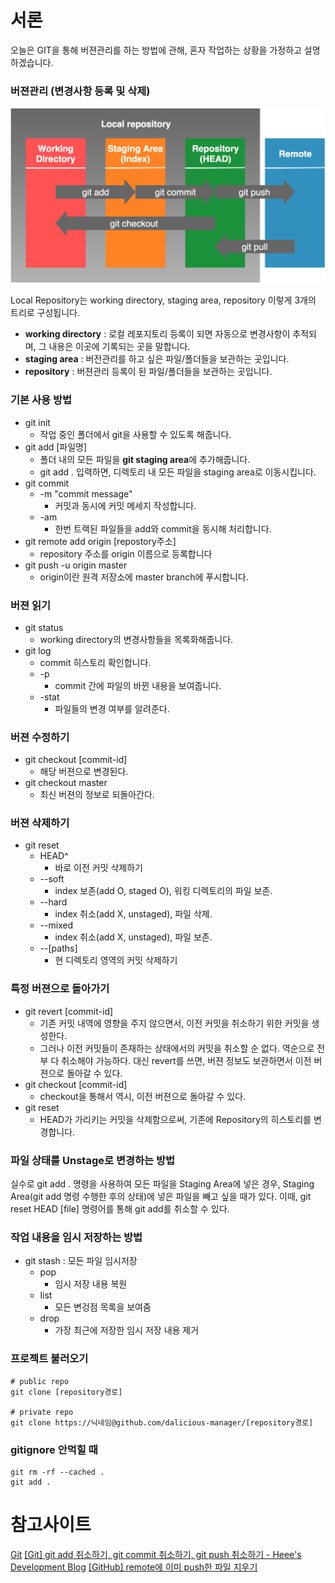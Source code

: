 # 서론

오늘은 GIT을 통해 버젼관리를 하는 방법에 관해, 혼자 작업하는 상황을 가정하고 설명하겠습니다.

### 버젼관리 (변경사항 등록 및 삭제)

![git_three_tree](git_three_tree.png)

Local Repository는 working directory, staging area, repository 이렇게 3개의 트리로 구성됩니다.

- **working directory** : 로컬 레포지토리 등록이 되면 자동으로 변경사항이 추적되며, 그 내용은 이곳에 기록되는 곳을 말합니다.
- **staging area** : 버전관리를 하고 싶은 파일/폴더들을 보관하는 곳입니다.
- **repository** : 버젼관리 등록이 된 파일/폴더들을 보관하는 곳입니다.

### 기본 사용 방법

- git init
  - 작업 중인 폴더에서 git을 사용할 수 있도록 해줍니다.
- git add [파일명]
  - 폴더 내의 모든 파일을 **git staging area**에 추가해줍니다.
  - git add . 입력하면, 디렉토리 내 모든 파일을 staging area로 이동시킵니다.
- git commit
  - -m "commit message"
    - 커밋과 동시에 커밋 메세지 작성합니다.
  - -am
    - 한번 트랙된 파일들을 add와 commit을 동시해 처리합니다.
- git remote add origin [repostory주소]
  - repository 주소를 origin 이름으로 등록합니다
- git push -u origin master
  - origin이란 원격 저장소에 master branch에 푸시합니다.

### 버젼 읽기

- git status
  - working directory의 변경사항들을 목록화해줍니다.
- git log
  - commit 히스토리 확인합니다.
  - -p
    - commit 간에 파일의 바뀐 내용을 보여줍니다.
  - -stat
    - 파일들의 변경 여부를 알려준다.

### 버젼 수정하기

- git checkout [commit-id]
  - 해당 버젼으로 변경된다.
- git checkout master
  - 최신 버젼의 정보로 되돌아간다.

### 버젼 삭제하기

- git reset
  - HEAD^
    - 바로 이전 커밋 삭제하기
  - --soft
    - index 보존(add O, staged O), 워킹 디렉토리의 파일 보존.
  - --hard
    - index 취소(add X, unstaged), 파일 삭제.
  - --mixed
    - index 취소(add X, unstaged), 파일 보존.
  - --[paths]
    - 현 디렉토리 영역의 커밋 삭제하기

### 특정 버젼으로 돌아가기

- git revert [commit-id]
  - 기존 커밋 내역에 영향을 주지 않으면서, 이전 커밋을 취소하기 위한 커밋을 생성한다.
  - 그러나 이전 커밋들이 존재하는 상태에서의 커밋을 취소할 순 없다. 역순으로 전부 다 취소해야 가능하다. 대신 revert를 쓰면, 버젼 정보도 보관하면서 이전 버젼으로 돌아갈 수 있다.
- git checkout [commit-id]
  - checkout을 통해서 역시, 이전 버젼으로 돌아갈 수 있다.
- git reset
  - HEAD가 가리키는 커밋을 삭제함으로써, 기존에 Repository의 히스토리를 변경합니다.

### 파일 상태를 Unstage로 변경하는 방법

실수로 git add . 명령을 사용하여 모든 파일을 Staging Area에 넣은 경우,
Staging Area(git add 명령 수행한 후의 상태)에 넣은 파일을 빼고 싶을 때가 있다.
이때, git reset HEAD [file] 명령어를 통해 git add를 취소할 수 있다.

### 작업 내용을 임시 저장하는 방법

- git stash : 모든 파일 임시저장
  - pop
    - 임시 저장 내용 복원
  - list
    - 모든 변겅점 목록을 보여줌
  - drop
    - 가장 최근에 저장한 임시 저장 내용 제거

### 프로젝트 불러오기

```shell
# public repo
git clone [repository경로]

# private repo
git clone https://닉네임@github.com/dalicious-manager/[repository경로]
```

### gitignore 안먹힐 때

```shell
git rm -rf --cached .
git add .
```

# 참고사이트

[Git](http://git-scm.com/)
[[Git] git add 취소하기, git commit 취소하기, git push 취소하기 - Heee's Development Blog](https://gmlwjd9405.github.io/2018/05/25/git-add-cancle.html)
[[GitHub] remote에 이미 push한 파일 지우기](https://makemethink.tistory.com/163)
